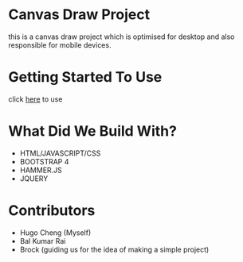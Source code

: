 # Canvas Draw Project

this is a canvas draw project which is optimised for desktop and also responsible for mobile devices.

# Getting Started To Use

click [here](http://canvasdrawfinal.surge.sh/) to use

# What Did We Build With?

* HTML/JAVASCRIPT/CSS
* BOOTSTRAP 4
* HAMMER.JS
* JQUERY 

# Contributors

* Hugo Cheng (Myself)
* Bal Kumar Rai
* Brock (guiding us for the idea of making a simple project)


